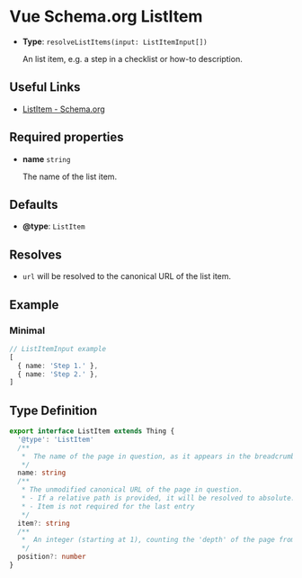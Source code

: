 # Vue Schema.org ListItem

- **Type**: `resolveListItems(input: ListItemInput[])`

  An list item, e.g. a step in a checklist or how-to description.

## Useful Links

- [ListItem - Schema.org](https://schema.org/ListItem)

## Required properties

- **name** `string`

  The name of the list item.


## Defaults

- **@type**: `ListItem`

## Resolves

- `url` will be resolved to the canonical URL of the list item.

## Example

### Minimal

```ts
// ListItemInput example
[
  { name: 'Step 1.' },
  { name: 'Step 2.' },
]
```

## Type Definition

```ts
export interface ListItem extends Thing {
  '@type': 'ListItem'
  /**
   *  The name of the page in question, as it appears in the breadcrumb navigation.
   */
  name: string
  /**
   * The unmodified canonical URL of the page in question.
   * - If a relative path is provided, it will be resolved to absolute.
   * - Item is not required for the last entry
   */
  item?: string
  /**
   *  An integer (starting at 1), counting the 'depth' of the page from (including) the homepage.
   */
  position?: number
}
```
